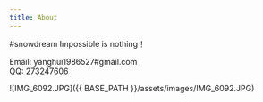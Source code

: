 ```yaml
---
title: About
---
```


#snowdream
Impossible is nothing！

Email: yanghui1986527#gmail.com   
QQ: 273247606

![IMG_6092.JPG]({{ BASE_PATH }}/assets/images/IMG_6092.JPG)
